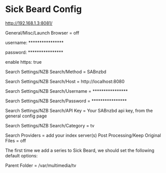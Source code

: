 # Sick Beard Config

http://192.168.1.3:8081/

General/Misc/Launch Browser = off

username: ****************

password: ****************

enable https: true

Search Settings/NZB Search/Method = SABnzbd

Search Settings/NZB Search/Host = http://localhost:8080

Search Settings/NZB Search/Username = ****************

Search Settings/NZB Search/Password = ****************

Search Settings/NZB Search/API Key = Your SABnzbd api key, from the general config page

Search Settings/NZB Search/Category = tv

Search Providers = add your index server(s)
Post Processing/Keep Original Files = off

The first time we add a series to Sick Beard, we should set the following default options:

Parent Folder = /var/multimedia/tv
